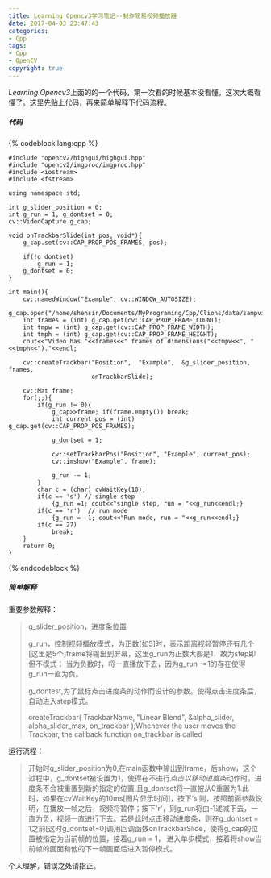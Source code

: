 ```yaml
---
title: Learning Opencv3学习笔记--制作简易视频播放器
date: 2017-04-03 23:47:43
categories:
- Cpp
tags:
- Cpp
- OpenCV
copyright: true
---
```


*Learning Opencv3*上面的的一个代码，第一次看的时候基本没看懂，这次大概看懂了。这里先贴上代码，再来简单解释下代码流程。
##### 代码

{% codeblock lang:cpp %}

    #include "opencv2/highgui/highgui.hpp"
    #include "opencv2/imgproc/imgproc.hpp"
    #include <iostream>
    #include <fstream>

    using namespace std;

    int g_slider_position = 0;
    int g_run = 1, g_dontset = 0;
    cv::VideoCapture g_cap;

    void onTrackbarSlide(int pos, void*){
        g_cap.set(cv::CAP_PROP_POS_FRAMES, pos);

        if(!g_dontset)
            g_run = 1;
        g_dontset = 0;
    }

    int main(){
        cv::namedWindow("Example", cv::WINDOW_AUTOSIZE);
        g_cap.open("/home/shensir/Documents/MyPrograming/Cpp/Clions/data/sampvideo.ogv");
        int frames = (int) g_cap.get(cv::CAP_PROP_FRAME_COUNT);
        int tmpw = (int) g_cap.get(cv::CAP_PROP_FRAME_WIDTH);
        int tmph = (int) g_cap.get(cv::CAP_PROP_FRAME_HEIGHT);
        cout<<"Video has "<<frames<<" frames of dimensions("<<tmpw<<", "<<tmph<<")."<<endl;

        cv::createTrackbar("Position",	"Example",	&g_slider_position,	frames,
                           onTrackbarSlide);

        cv::Mat frame;
        for(;;){
            if(g_run != 0){
                g_cap>>frame; if(frame.empty()) break;
                int current_pos = (int) g_cap.get(cv::CAP_PROP_POS_FRAMES);

                g_dontset = 1;

                cv::setTrackbarPos("Position", "Example", current_pos);
                cv::imshow("Example", frame);

                g_run -= 1;
            }
            char c = (char) cvWaitKey(10);
            if(c == 's') // single step
                {g_run =1; cout<<"single step, run = "<<g_run<<endl;}
            if(c == 'r')  // run mode
                {g_run = -1; cout<<"Run mode, run = "<<g_run<<endl;}
            if(c == 27)
                break;
        }
        return 0;
    }


{% endcodeblock %}
##### 简单解释


重要参数解释：
>g_slider_position，进度条位置
>
>g_run，控制视频播放模式，为正数[如5]时，表示距离视频暂停还有几个[这里是5个]frame将输出到屏幕，这里g_run为正数大都是1，故为step即但不模式； 当为负数时，将一直播放下去，因为g_run -=1的存在使得g_run一直为负。
>
>g_dontest,为了鼠标点击进度条的动作而设计的参数。使得点击进度条后，自动进入step模式。
>
>createTrackbar( TrackbarName, "Linear Blend", &alpha_slider, alpha_slider_max, on_trackbar );Whenever the user moves the Trackbar, the callback function on_trackbar is called



运行流程：
>开始时g_slider_position为0,在main函数中输出到frame，后show，这个过程中，g_dontset被设置为1，使得在不进行*点击以移动进度条*动作时，进度条不会被重置到新的指定的位置,且g_dontset将一直被从0重置为1.此时，如果在cvWaitKey的10ms[图片显示时间]，按下‘s’则，按照前面参数说明，在播放一帧之后，视频将暂停；按下'r'，则g_run将由-1递减下去，一直为负，视频一直进行下去。若是此时点击移动进度条，则在g_dontset = 1之前[这时g_dontset=0]调用回调函数onTrackbarSlide，使得g_cap的位置被指定为当前帧的位置，接着g_run = 1， 进入单步模式，接着将show当前帧的画面和他的下一帧画面后进入暂停模式。


个人理解，错误之处请指正。























